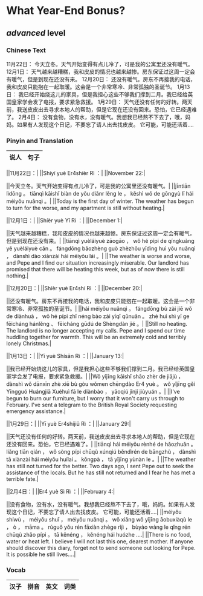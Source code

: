 # What Year-End Bonus?
## *advanced* level

### Chinese Text
11月22日：
今天立冬。天气开始变得有点儿冷了，可是我的公寓里还没有暖气。
12月1日：
天气越来越糟糕，我和皮皮的情况也越来越惨。房东保证过这周一定会有暖气，但是到现在还没有来。
12月20日：
还没有暖气。房东不再接我的电话，我和皮皮只能抱在一起取暖。这会是一个非常寒冷、非常孤独的圣诞节。
1月13日：
我已经开始烧这儿的家具，但是我担心这些不够我们撑到二月。我已经给英国皇家学会发了电报，要求紧急救援。
1月29日：
天气还没有任何的好转。两天前，我送皮皮出去寻求本地人的帮助，但是它现在还没有回来。恐怕，它已经遇难了。
2月4日：
没有食物，没有水，没有暖气。我想我已经熬不下去了，哦，妈妈。如果有人发现这个日记，不要忘了请人出去找皮皮。 它可能，可能还活着....

### Pinyin and Translation
|说人|句子|
|----|----|

||11月22日：|
||Shíyī  yuè Er4shíèr  Rì ：|
||November 22:|

||今天立冬。天气开始变得有点儿冷了，可是我的公寓里还没有暖气。|
||jīntiān lìdōng 。 tiānqì kāishǐ biàn de yǒu  diǎnr lěng le ， kěshì wǒ de gōngyù lǐ hái méiyǒu nuǎnqì 。|
||Today is the first day of winter. The weather has begun to turn for the worse, and my apartment is still without heating.|

||12月1日：|
||Shíèr  yuè Yī  Rì ：|
||December 1:|

||天气越来越糟糕，我和皮皮的情况也越来越惨。房东保证过这周一定会有暖气，但是到现在还没有来。|
||tiānqì yuèláiyuè zāogāo ， wǒ hé pípi de qíngkuàng yě yuèláiyuè cǎn 。 fángdōng bǎozhèng guò zhèzhōu yīdìng huì yǒu nuǎnqì ， dànshì dào xiànzài hái méiyǒu lái 。|
||The weather is worse and worse, and Pepe and I find our situation increasingly miserable. Our landlord has promised that there will be heating this week, but as of now there is still nothing.|

||12月20日：|
||Shíèr  yuè Er4shí  Rì ：|
||December 20:|

||还没有暖气。房东不再接我的电话，我和皮皮只能抱在一起取暖。这会是一个非常寒冷、非常孤独的圣诞节。|
||hái méiyǒu nuǎnqì 。 fángdōng bù zài jiē wǒ de diànhuà ， wǒ hé pípi zhǐ néng bào zài yīqǐ qǔnuǎn 。 zhè huì shì yī ge fēicháng hánlěng 、 fēicháng gūdú de Shèngdàn jié 。|
||Still no heating. The landlord is no longer accepting my calls. Pepe and I spend our time huddling together for warmth. This will be an extremely cold and terribly lonely Christmas.|

||1月13日：|
||Yī  yuè Shísān  Rì ：|
||January 13:|

||我已经开始烧这儿的家具，但是我担心这些不够我们撑到二月。我已经给英国皇家学会发了电报，要求紧急救援。|
||Wǒ yǐjīng kāishǐ shāo zhèr de jiājù ， dànshì wǒ dānxīn zhè xiē bù gòu wǒmen chēngdào Er4  yuè 。 wǒ yǐjīng gěi Yīngguó Huángjiā Xuéhuì fā le diànbào ， yāoqiú jǐnjí jiùyuán 。|
||I've begun to burn our furniture, but I worry that it won't carry us through to February. I've sent a telegram to the British Royal Society requesting emergency assistance.|

||1月29日：|
||Yī  yuè Er4shíjiǔ  Rì ：|
||January 29:|

||天气还没有任何的好转。两天前，我送皮皮出去寻求本地人的帮助，但是它现在还没有回来。恐怕，它已经遇难了。|
||tiānqì hái méiyǒu rènhé de hǎozhuǎn 。 liǎng tiān qián ， wǒ sòng pípi chūqù xúnqiú běndìrén de bāngzhù ， dànshì tā xiànzài hái méiyǒu huílai 。 kǒngpà ， tā yǐjīng yùnàn le 。|
||The weather has still not turned for the better. Two days ago, I sent Pepe out to seek the assistance of the locals. But he has still not returned and I fear he has met a terrible fate.|

||2月4日：|
||Er4  yuè Sì  Rì ：|
||February 4:|

||没有食物，没有水，没有暖气。我想我已经熬不下去了，哦，妈妈。如果有人发现这个日记，不要忘了请人出去找皮皮。 它可能，可能还活着....|
||méiyǒu shíwù ， méiyǒu shuǐ ， méiyǒu nuǎnqì 。 wǒ xiǎng wǒ yǐjīng āobuxiàqù le ， ò ， māma 。 rúguǒ yǒu rén fāxiàn zhège rìjì ， bùyào wàng le qǐng rén chūqù zhǎo pípi 。  tā kěnéng ， kěnéng hái  huózhe ....|
||There is no food, water or heat left. I believe I will not last this one, dearest mother. If anyone should discover this diary, forget not to send someone out looking for Pepe. It is possible he still lives....|
### Vocab
|汉子|拼音|英文|词类|
|----|----|----|----|